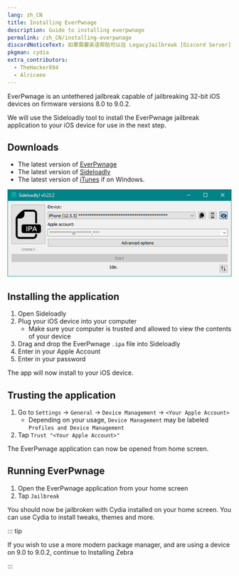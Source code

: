 ```yaml
---
lang: zh_CN
title: Installing EverPwnage
description: Guide to installing everpwnage
permalink: /zh_CN/installing-everpwnage
discordNoticeText: 如果需要英语帮助可以在 LegacyJailbreak [Discord Server](http://discord.legacyjailbreak.com/) 上提问。
pkgman: cydia
extra_contributors:
  - TheHacker894
  - Alriceee
---
```


EverPwnage is an untethered jailbreak capable of jailbreaking 32-bit iOS devices on firmware versions 8.0 to 9.0.2.

We will use the Sideloadly tool to install the EverPwnage jailbreak application to your iOS device for use in the next step.

## Downloads

- The latest version of [EverPwnage](https://github.com/LukeZGD/EverPwnage/releases/latest)
- The latest version of [Sideloadly](https://sideloadly.io/)
- The latest version of [iTunes](https://www.apple.com/itunes/download/win64) if on Windows.

![A screenshot of the Sideloadly application (Windows)](/assets/images/sideloadly_win.png)

## Installing the application

1. Open Sideloadly
1. Plug your iOS device into your computer
    - Make sure your computer is trusted and allowed to view the contents of your device
1. Drag and drop the EverPwnage `.ipa` file into Sideloadly
1. Enter in your Apple Account
1. Enter in your password

The app will now install to your iOS device.

## Trusting the application

1. Go to `Settings` -> `General` -> `Device Management` -> `<Your Apple Account>`
    - Depending on your usage, `Device Management` may be labeled `Profiles and Device Management`
1. Tap `Trust "<Your Apple Account>"`

The EverPwnage application can now be opened from home screen.

## Running EverPwnage

1. Open the EverPwnage application from your home screen
1. Tap `Jailbreak`

You should now be jailbroken with Cydia installed on your home screen. You can use Cydia to install <router-link to="/faq/#what-are-tweaks">tweaks</router-link>, themes and more.

::: tip

If you wish to use a more modern package manager, and are using a device on 9.0 to 9.0.2, continue to <router-link to="/installing-zebra">Installing Zebra</router-link>

:::
